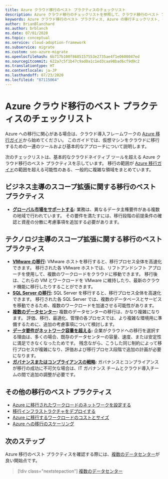 ```yaml
---
title: Azure クラウド移行のベスト プラクティスのチェックリスト
description: Azure クラウド移行のチェックリストを参照して、クラウド移行のベスト プラクティスに合わせて Azure ツールを実装する方法を確認してください。
keywords: Azure クラウド移行のベスト プラクティス, Azure の移行チェックリスト, クラウド移行チェックリスト, クラウド移行のベスト プラクティス
author: BrianBlanchard
ms.author: brblanch
ms.date: 07/01/2020
ms.topic: conceptual
ms.service: cloud-adoption-framework
ms.subservice: migrate
ms.custom: seo-azure-migrate
ms.openlocfilehash: 6b717b100f8685157553e2735ae4f1e0600047ed
ms.sourcegitcommit: 622a7c5f1b47c9ad0a1c1ed3caa98bad6cf9d9c2
ms.translationtype: HT
ms.contentlocale: ja-JP
ms.lasthandoff: 07/23/2020
ms.locfileid: "87115064"
---
```

# <a name="azure-cloud-migration-migration-best-practices-checklist"></a>Azure クラウド移行のベスト プラクティスのチェックリスト

Azure への移行に関心がある場合は、クラウド導入フレームワークの [Azure 移行ガイド](../azure-migration-guide/index.md)から始めてください。 このガイドでは、仮想マシンをクラウドに移行するための一連のツールおよび基本的なアプローチについて説明します。

次のチェックリストは、基本的なクラウドネイティブ ツールを超える Azure クラウド移行のベスト プラクティスを示しています。 移行の範囲が [Azure 移行ガイド](../azure-migration-guide/index.md)の範囲を超える可能性のある、一般的に複雑な領域をまとめています。

## <a name="migration-best-practices-for-business-driven-scope-expansion"></a>ビジネス主導のスコープ拡張に関する移行のベスト プラクティス

- **[グローバル市場をサポートする](./multiple-regions.md):** 業務は、異なるデータ主権要件がある複数の地域で行われています。 その要件を満たすには、移行段階の前提条件の確認と資産の分散に考慮事項を追加する必要があります。

## <a name="migration-best-practices-for-technology-driven-scope-expansion"></a>テクノロジ主導のスコープ拡張に関する移行のベスト プラクティス

- **[VMware の移行](./vmware-host.md):** VMware ホストを移行すると、移行プロセス全体を高速化できます。 移行された各 VMware ホストでは、リフトアンドシフト アプローチを使用して、複数のワークロードをクラウドに移動できます。 移行後は、これらの VM とワークロードを VMware に維持したり、最新のクラウド機能に移行したりすることができます。
- **[SQL Server の移行](./sql-migration.md):** SQL Server を移行すると、移行プロセス全体を高速化できます。 移行された各 SQL Server では、複数のデータベースとサービスを移動できるため、複数のワークロードを加速させる可能性があります。
- **[複数のデータセンター](./multiple-datacenters.md):** 複数のデータセンターの移行は、かなり複雑になります。 評価、移行、最適化、管理の各プロセスでは、より複雑な環境用に準備するために、追加の考慮事項について検討します。
- **[データ要件がネットワーク容量を超える](./network-capacity-exceeded.md):** 企業がクラウドへの移行を選択する理由は、多くの場合、既存のデータセンターの容量、速度、または安定性に満足できなくなったためです。 残念ながら、こうした同じ制約によって移行プロセスが複雑になり、評価および移行プロセス段階で追加の計画が必要になります。
- **[ガバナンスまたはコンプライアンスの戦略](./governance-or-compliance.md):** ガバナンスとコンプライアンスが移行の成功に不可欠な場合は、IT ガバナンス チームとクラウド導入チームの間で追加の調整が必要です。

## <a name="additional-migration-best-practices"></a>その他の移行のベスト プラクティス

- [Azure に移行されたワークロードのネットワークを設定する](./migrate-best-practices-networking.md)
- [移行インフラストラクチャをデプロイする](./contoso-migration-infrastructure.md)
- [Azure に移行するワークロードのコストとサイズ](./migrate-best-practices-costs.md)
- [Azure への移行のスケーリング](./contoso-migration-scale.md)

## <a name="next-steps"></a>次のステップ

Azure 移行のベスト プラクティスを確認する際には、[複数のデータセンター](./multiple-datacenters.md)が良い開始点です。

> [!div class="nextstepaction"]
> [複数のデータセンター](./multiple-datacenters.md)
